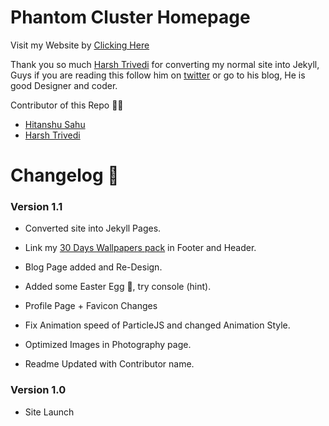 # Phantom Cluster Homepage 

Visit my Website by [Clicking Here](https://Phantom-Cluster.github.io)


Thank you so much [Harsh Trivedi](https://harsh98trivedi.github.io) for converting my normal site into Jekyll, Guys if you are reading this follow him on [twitter](https://twitter.com/harsh98trivedi) or go to his blog, He is good Designer and coder.

Contributor of this Repo 👨‍💻


- [Hitanshu Sahu](https://github.com/Phantom-Cluster)
- [Harsh Trivedi](https://github.com/harsh98trivedi)


# Changelog 📝

### Version 1.1

- Converted site into Jekyll Pages.
- Link my [30 Days Wallpapers pack](http://wallpaper30.github.io) in Footer and Header.

- Blog Page added and Re-Design.
- Added some Easter Egg 🥚, try console (hint).
- Profile Page + Favicon Changes
- Fix Animation speed of ParticleJS and changed Animation Style.
- Optimized Images in Photography page.
- Readme Updated with Contributor name.


### Version 1.0

- Site Launch


